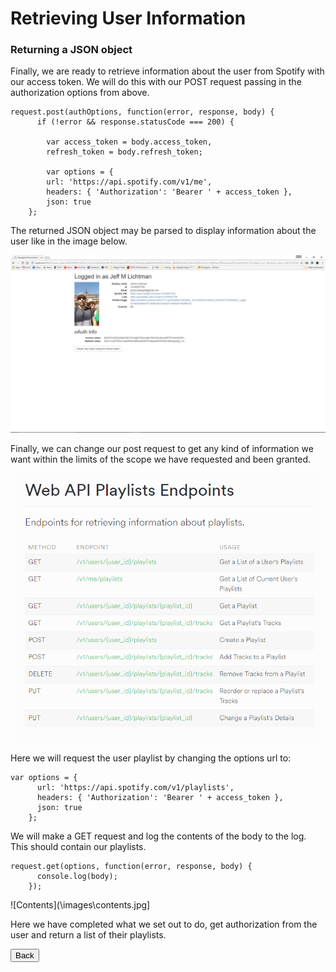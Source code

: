 # Retrieving User Information
### Returning a JSON object

Finally, we are ready to retrieve information about the user from Spotify with our access token. We will do this with our 
POST request passing in the authorization options from above.

    request.post(authOptions, function(error, response, body) {
          if (!error && response.statusCode === 200) {

            var access_token = body.access_token,
            refresh_token = body.refresh_token;

            var options = {
            url: 'https://api.spotify.com/v1/me',
            headers: { 'Authorization': 'Bearer ' + access_token },
            json: true
        };
        
The returned JSON object may be parsed to display information about the user like in the image below.

![Profile](\images\profile.jpg)

Finally, we can change our post request to get any kind of information we want within the limits of the scope we have requested and been granted.

![Endpoints](\images\endpoints.png)

Here we will request the user playlist by changing the options url to:

    var options = {
          url: 'https://api.spotify.com/v1/playlists',
          headers: { 'Authorization': 'Bearer ' + access_token },
          json: true
        };

We will make a GET request and log the contents of the body to the log. This should contain our playlists.

    request.get(options, function(error, response, body) {
          console.log(body);
        });

![Contents](\images\contents.jpg]

Here we have completed what we set out to do, get authorization from the user and return a list of their playlists.

<button onclick="location.href = 'https://licktopia.github.io/page5';" id="myButton" class="float-left submit-button" >Back</button>
  
        

        
